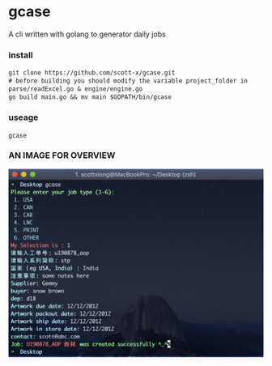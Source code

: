 # gcase
A cli written with golang to generator daily jobs
### install
```
git clone https://github.com/scott-x/gcase.git
# before building you should modify the variable project_folder in parse/readExcel.go & engine/engine.go
go build main.go && mv main $GOPATH/bin/gcase
```
### useage
```
gcase
```
### AN IMAGE FOR OVERVIEW
![](./imgs/1.png)
